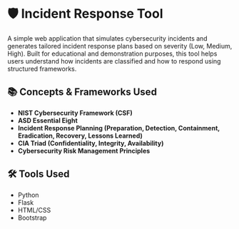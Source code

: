 # 🛡️ Incident Response Tool

A simple web application that simulates cybersecurity incidents and generates tailored incident response plans based on severity (Low, Medium, High). Built for educational and demonstration purposes, this tool helps users understand how incidents are classified and how to respond using structured frameworks.

## 📚 Concepts & Frameworks Used

- **NIST Cybersecurity Framework (CSF)**  
- **ASD Essential Eight**  
- **Incident Response Planning (Preparation, Detection, Containment, Eradication, Recovery, Lessons Learned)**  
- **CIA Triad (Confidentiality, Integrity, Availability)**  
- **Cybersecurity Risk Management Principles**

## 🛠️ Tools Used

- Python  
- Flask  
- HTML/CSS  
- Bootstrap  
